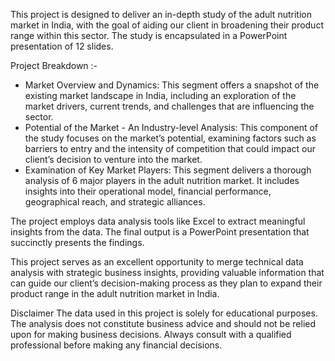 This project is designed to deliver an in-depth study of the adult nutrition market in India, with the goal of aiding our client in broadening their product range within this sector. The study is encapsulated in a PowerPoint presentation of 12 slides.

Project Breakdown :- 
* Market Overview and Dynamics: This segment offers a snapshot of the existing market landscape in India, including an exploration of the market drivers, current trends, and challenges that are influencing the sector.
* Potential of the Market - An Industry-level Analysis: This component of the study focuses on the market’s potential, examining factors such as barriers to entry and the intensity of competition that could impact our client’s decision to venture into the market.
* Examination of Key Market Players: This segment delivers a thorough analysis of 6 major players in the adult nutrition market. It includes insights into their operational model, financial performance, geographical reach, and strategic alliances.

The project employs data analysis tools like Excel to extract meaningful insights from the data. The final output is a PowerPoint presentation that succinctly presents the findings.

This project serves as an excellent opportunity to merge technical data analysis with strategic business insights, providing valuable information that can guide our client’s decision-making process as they plan to expand their product range in the adult nutrition market in India.

Disclaimer
The data used in this project is solely for educational purposes. The analysis does not constitute business advice and should not be relied upon for making business decisions. Always consult with a qualified professional before making any financial decisions.
